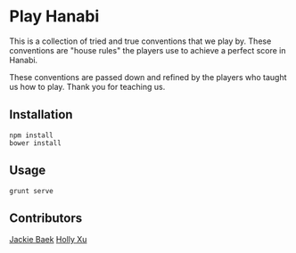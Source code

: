 Play Hanabi
=============

This is a collection of tried and true conventions that we play by. These conventions are "house rules" the players use to achieve a perfect score in Hanabi.

These conventions are passed down and refined by the players who taught us how to play. Thank you for teaching us.

Installation
-----------
    
    npm install
    bower install

Usage
-----

    grunt serve

Contributors
------------

[Jackie Baek](https://github.com/jwbaek)
[Holly Xu](https://github.com/hollyxu)

